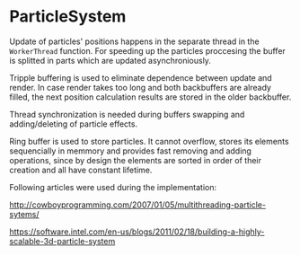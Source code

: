﻿# ParticleSystem

Update of particles' positions happens in the separate thread in the ```WorkerThread``` function. For speeding up the particles proccesing the buffer is splitted in parts which are updated asynchroniously.

Tripple buffering is used to eliminate dependence between update and render. In case render takes too long and both backbuffers are already filled, the next position calculation results are stored in the older backbuffer.

Thread synchronization is needed during buffers swapping and adding/deleting of particle effects.

Ring buffer is used to store particles. It cannot overflow, stores its elements sequencially in memmory and provides fast removing and adding operations, since by design the elements are sorted in order of their creation and all have constant lifetime.

Following articles were used during the implementation:

http://cowboyprogramming.com/2007/01/05/multithreading-particle-sytems/

https://software.intel.com/en-us/blogs/2011/02/18/building-a-highly-scalable-3d-particle-system
